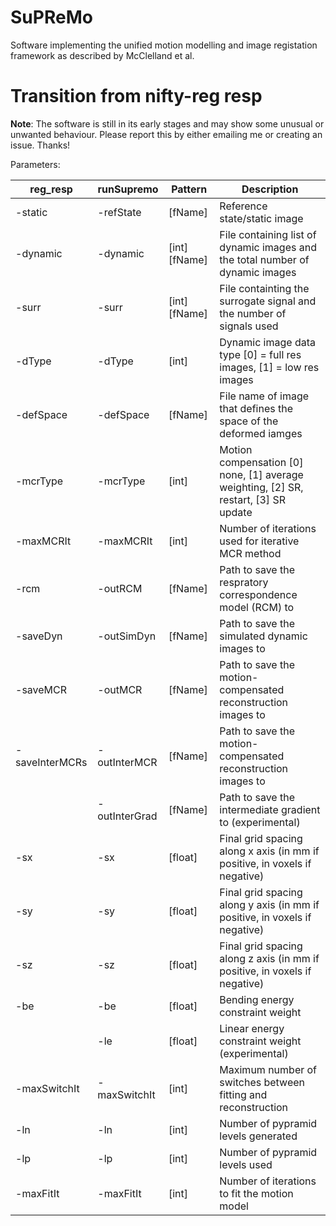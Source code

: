 # SuPReMo

Software implementing the unified motion modelling and image registation 
framework as described by McClelland et al. 

# Transition from nifty-reg resp

**Note**: The software is still in its early stages and may show some unusual 
or unwanted behaviour. Please report this by either emailing me or creating an 
issue. Thanks!


Parameters: 

| reg_resp       | runSupremo    | Pattern       | Description                                                                         |
|----------------|---------------|---------------|-------------------------------------------------------------------------------------|
| -static        | -refState     | [fName]       | Reference state/static image                                                        |
| -dynamic       | -dynamic      | [int] [fName] | File containing list of dynamic images and the total number of dynamic images       |
| -surr          | -surr         | [int] [fName] | File containting the surrogate signal and the number of signals used                |
| -dType         | -dType        | [int]         | Dynamic image data type [0] = full res images, [1] = low res images                 |
| -defSpace      | -defSpace     | [fName]       | File name of image that defines the space of the deformed iamges                    |
| -mcrType       | -mcrType      | [int]         | Motion compensation [0] none, [1] average weighting, [2] SR, restart, [3] SR update |
| -maxMCRIt      | -maxMCRIt     | [int]         | Number of iterations used for iterative MCR method                                  |
| -rcm           | -outRCM       | [fName]       | Path to save the respratory correspondence model (RCM) to                           |
| -saveDyn       | -outSimDyn    | [fName]       | Path to save the simulated dynamic images to                                        |  
| -saveMCR       | -outMCR       | [fName]       | Path to save the motion-compensated reconstruction images to                        |  
| -saveInterMCRs | -outInterMCR  | [fName]       | Path to save the motion-compensated reconstruction images to                        |  
|                | -outInterGrad | [fName]       | Path to save the intermediate gradient to (experimental)                            |  
| -sx            | -sx           | [float]       | Final grid spacing along x axis (in mm if positive, in voxels if negative)          |
| -sy            | -sy           | [float]       | Final grid spacing along y axis (in mm if positive, in voxels if negative)          |  
| -sz            | -sz           | [float]       | Final grid spacing along z axis (in mm if positive, in voxels if negative)          |  
| -be            | -be           | [float]       | Bending energy constraint weight                                                    |  
|                | -le           | [float]       | Linear energy constraint weight (experimental)                                      |  
| -maxSwitchIt   | -maxSwitchIt  | [int]         | Maximum number of switches between fitting and reconstruction                       |
| -ln            | -ln           | [int]         | Number of pypramid levels generated                                                 |  
| -lp            | -lp           | [int]         | Number of pypramid levels used                                                      |  
| -maxFitIt      | -maxFitIt     | [int]         | Number of iterations to fit the motion model                                        |  
